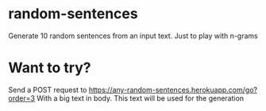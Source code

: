 # random-sentences
Generate 10 random sentences from an input text. Just to play with n-grams

# Want to try?
Send a POST request to
https://any-random-sentences.herokuapp.com/go?order=3
With a big text in body. This text will be used for the generation
